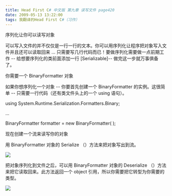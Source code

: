 ```yaml
---
title: Head First C# 中文版 第九章 读写文件 page420
date: 2009-05-13 13:22:00
tags: 我翻译的Head First C#（习作）
---
```

序列化让你可以读写对象

  

可以写入文件的并不仅仅是一行一行的文本。你可以用序列化让程序把对象写入文件并且还可以读取回来  ...  只需要写几行代码而已！要做序列化需要做一点前期工作
\--  给想要序列化的类前面添加一行  [Serializable]--  做完这一步就万事俱备了。

  

你需要一个  BinaryFormatter  对象

  

如果你想序列化一个对象  \--  你要首先创建一个  BinaryFormatter  的实例。这很简单  \--  只需要一行代码（还有类文件头上的一个
using  语句）。

  

using System.Runtime.Serialization.Formatters.Binary;

...

BinaryFormatter formatter = new BinaryFormatter( );

  

现在创建一个流来读写你的对象

  

用  BinaryFormatter  对象的  Serialize  （）方法来把对象写出到流。

  

![](https://p-blog.csdn.net/images/p_blog_csdn_net/cuipengfei1/EntryImages/20090513/2009-05-13_11-55-18.jpg)

把对象序列化到文件之后，可以用  BinaryFormatter  对象的  Deserialize  （）方法来把它读取回来。此方法返回一个
object  引用，所以你需要把它转型为你需要的类型。

  

![](https://p-blog.csdn.net/images/p_blog_csdn_net/cuipengfei1/EntryImages/20090513/2009-05-13_12-10-04.jpg)



